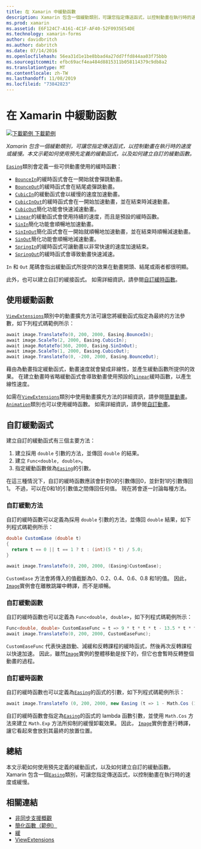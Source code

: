 ```yaml
---
title: 在 Xamarin 中緩動函數
description: Xamarin 包含一個緩動類別，可讓您指定傳送函式，以控制動畫在執行時的速度或緩慢。 本文示範如何使用預先定義的緩動函式，以及如何建立自訂的緩動函數。
ms.prod: xamarin
ms.assetid: E6F124C7-A161-4C1F-AF40-52F0935E54DE
ms.technology: xamarin-forms
author: davidbritch
ms.author: dabritch
ms.date: 07/14/2016
ms.openlocfilehash: 56ea31d1e1be8bbad4a27dd7ffd844aa03f75bbb
ms.sourcegitcommit: efbc69acf4ea484d8815311b058114379c9db8a2
ms.translationtype: MT
ms.contentlocale: zh-TW
ms.lasthandoff: 11/08/2019
ms.locfileid: "73842823"
---
```

# <a name="easing-functions-in-xamarinforms"></a>在 Xamarin 中緩動函數

[![下載範例](~/media/shared/download.png) 下載範例](https://docs.microsoft.com/samples/xamarin/xamarin-forms-samples/userinterface-animation-easing)

_Xamarin 包含一個緩動類別，可讓您指定傳送函式，以控制動畫在執行時的速度或緩慢。本文示範如何使用預先定義的緩動函式，以及如何建立自訂的緩動函數。_

[`Easing`](xref:Xamarin.Forms.Easing)類別會定義一些可供動畫使用的緩時函數：

- [`BounceIn`](xref:Xamarin.Forms.Easing.BounceIn)的緩時函式會在一開始就會彈跳動畫。
- [`BounceOut`](xref:Xamarin.Forms.Easing.BounceOut)的緩時函式會在結尾處彈跳動畫。
- [`CubicIn`](xref:Xamarin.Forms.Easing.CubicIn)的緩動函式會以緩慢的速度加速動畫。
- [`CubicInOut`](xref:Xamarin.Forms.Easing.CubicInOut)的緩時函式會在一開始加速動畫，並在結束時減速動畫。
- [`CubicOut`](xref:Xamarin.Forms.Easing.CubicOut)簡化功能會快速減速動畫。
- [`Linear`](xref:Xamarin.Forms.Easing.Linear)的緩動函式會使用持續的速度，而且是預設的緩時函數。
- [`SinIn`](xref:Xamarin.Forms.Easing.SinIn)簡化功能會順暢地加速動畫。
- [`SinInOut`](xref:Xamarin.Forms.Easing.SinInOut)簡化函式會在一開始就順暢地加速動畫，並在結束時順暢減速動畫。
- [`SinOut`](xref:Xamarin.Forms.Easing.SinOut)簡化功能會順暢地減速動畫。
- [`SpringIn`](xref:Xamarin.Forms.Easing.SpringIn)的緩時函式可讓動畫以非常快速的速度加速結束。
- [`SpringOut`](xref:Xamarin.Forms.Easing.SpringOut)的緩時函式會導致動畫快速減速。

`In` 和 `Out` 尾碼會指出緩動函式所提供的效果在動畫開頭、結尾或兩者都很明顯。

此外，也可以建立自訂的緩接函式。 如需詳細資訊，請參閱[自訂緩時函數](#customeasing)。

## <a name="consuming-an-easing-function"></a>使用緩動函數

[`ViewExtensions`](xref:Xamarin.Forms.ViewExtensions)類別中的動畫擴充方法可讓您將緩動函式指定為最終的方法參數，如下列程式碼範例所示：

```csharp
await image.TranslateTo(0, 200, 2000, Easing.BounceIn);
await image.ScaleTo(2, 2000, Easing.CubicIn);
await image.RotateTo(360, 2000, Easing.SinInOut);
await image.ScaleTo(1, 2000, Easing.CubicOut);
await image.TranslateTo(0, -200, 2000, Easing.BounceOut);
```

藉由為動畫指定緩動函式，動畫速度就會變成非線性，並產生緩動函數所提供的效果。 在建立動畫時省略緩動函式會導致動畫使用預設的[`Linear`](xref:Xamarin.Forms.Easing.Linear)緩時函數，以產生線性速度。

如需在[`ViewExtensions`](xref:Xamarin.Forms.ViewExtensions)類別中使用動畫擴充方法的詳細資訊，請參閱[簡單動畫](~/xamarin-forms/user-interface/animation/simple.md)。 [`Animation`](xref:Xamarin.Forms.Animation)類別也可以使用緩時函數。 如需詳細資訊，請參閱[自訂動畫](~/xamarin-forms/user-interface/animation/custom.md)。

<a name="customeasing" />

## <a name="custom-easing-functions"></a>自訂緩動函式

建立自訂的緩動函式有三個主要方法：

1. 建立採用 `double` 引數的方法，並傳回 `double` 的結果。
1. 建立 `Func<double, double>`。
1. 指定緩動函數做為[`Easing`](xref:Xamarin.Forms.Easing)的引數。

在這三種情況下，自訂的緩時函數應該會針對0的引數傳回0，並針對1的引數傳回1。 不過，可以在0和1的引數值之間傳回任何值。 現在將會逐一討論每種方法。

### <a name="custom-easing-method"></a>自訂緩動方法

自訂的緩時函數可以定義為採用 `double` 引數的方法，並傳回 `double` 結果，如下列程式碼範例所示：

```csharp
double CustomEase (double t)
{
  return t == 0 || t == 1 ? t : (int)(5 * t) / 5.0;
}

await image.TranslateTo(0, 200, 2000, (Easing)CustomEase);
```

`CustomEase` 方法會將傳入的值截斷為0、0.2、0.4、0.6、0.8 和1的值。 因此， [`Image`](xref:Xamarin.Forms.Image)實例會在離散跳躍中轉譯，而不是順暢。

### <a name="custom-easing-func"></a>自訂緩動函數

自訂的緩時函數也可以定義為 `Func<double, double>`，如下列程式碼範例所示：

```csharp
Func<double, double> CustomEaseFunc = t => 9 * t * t * t - 13.5 * t * t + 5.5 * t;
await image.TranslateTo(0, 200, 2000, CustomEaseFunc);
```

`CustomEaseFunc` 代表快速啟動、減緩和反轉課程的緩時函式，然後再次反轉課程以快速加速。 因此，雖然[`Image`](xref:Xamarin.Forms.Image)實例的整體移動是按下的，但它也會暫時反轉整個動畫的過程。

### <a name="custom-easing-constructor"></a>自訂緩時函數

自訂的緩時函數也可以定義為[`Easing`](xref:Xamarin.Forms.Easing)的函式的引數，如下列程式碼範例所示：

```csharp
await image.TranslateTo (0, 200, 2000, new Easing (t => 1 - Math.Cos (10 * Math.PI * t) * Math.Exp (-5 * t)));
```

自訂的緩時函數會指定為[`Easing`](xref:Xamarin.Forms.Easing)的函式的 lambda 函數引數，並使用 `Math.Cos` 方法來建立 `Math.Exp` 方法所抑制的緩慢卸載效果。 因此， [`Image`](xref:Xamarin.Forms.Image)實例會進行轉譯，讓它看起來會放到其最終的放置位置。

## <a name="summary"></a>總結

本文示範如何使用預先定義的緩動函式，以及如何建立自訂的緩動函數。 Xamarin 包含一個[`Easing`](xref:Xamarin.Forms.Easing)類別，可讓您指定傳送函式，以控制動畫在執行時的速度或緩慢。

## <a name="related-links"></a>相關連結

- [非同步支援概觀](~/cross-platform/platform/async.md)
- [簡化函數（範例）](https://docs.microsoft.com/samples/xamarin/xamarin-forms-samples/userinterface-animation-easing)
- [緩](xref:Xamarin.Forms.Easing)
- [ViewExtensions](xref:Xamarin.Forms.ViewExtensions)
